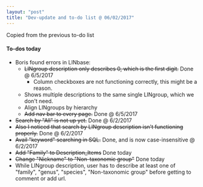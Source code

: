 ```yaml
---
layout: "post"
title: "Dev-update and to-do list @ 06/02/2017"
---
```


Copied from the previous to-do list

#### To-dos today
- Boris found errors in LINbase:
  - ~~LINgroup description only describes 0, which is the first digit.~~ Done @ 6/5/2017
    - Column checkboxes are not functioning correctly, this might be a reason.
  - Shows multiple descriptions to the same single LINgroup, which we don't need.
  - Align LINgroups by hierarchy
  - ~~Add nav bar to every page.~~ Done @ 6/5/2017
- ~~Search by "All" is not up yet.~~ Done @ 6/2/2017
- ~~Also I noticed that search by LINgroup description isn't functioning properly.~~ Done @ 6/2/2017
- ~~Avail "keyword" searching in SQL.~~ Done, and is now case-insensitive @ 6/2/2017
- ~~Add "Family" to Description_Items~~ Done today
- ~~Change "Nickname" to "Non-taxonomic group"~~ Done today
- While LINgroup description, user has to describe at least one of "family", "genus", "species", "Non-taxonomic group" before getting to comment or add url.
